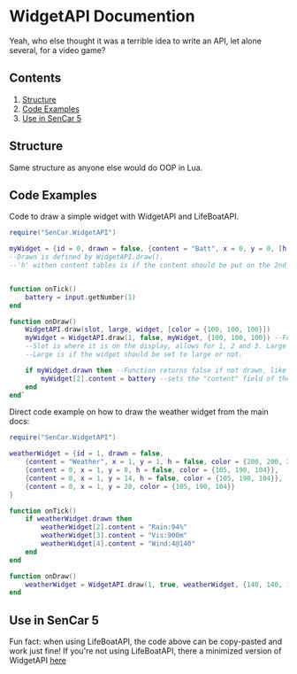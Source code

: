 # WidgetAPI Documention
Yeah, who else thought it was a terrible idea to write an API, let alone several, for a video game?

## Contents
1. [Structure](#structure)
2. [Code Examples](#code-examples)
3. [Use in SenCar 5](#use-in-sencar-5)

## Structure
Same structure as anyone else would do OOP in Lua. 

## Code Examples
Code to draw a simple widget with WidgetAPI and LifeBoatAPI.
```lua
require("SenCar.WidgetAPI")

myWidget = {id = 0, drawn = false, {content = "Batt", x = 0, y = 0, [h = false, color = {100, 100, 100}]}, {content = 0, x = 0, y = 6, [h = false, color = {10, 10, 10}]}
--Drawn is defined by WidgetAPI.draw().
--'h' withen content tables is if the content should be put on the 2nd tile of a large widget.


function onTick()
    battery = input.getNumber(1)
end

function onDraw()
    WidgetAPI.draw(slot, large, widget, [color = {100, 100, 100}])
    myWidget = WidgetAPI.draw(1, false, myWidget, {100, 100, 100}) --Function returns table
    --Slot is where it is on the display, allows for 1, 2 and 3. Large widgets take up 2 slots. Function will return false in myWidget.drawn if it cannot be drawn.
    --Large is if the widget should be set to large or not.

    if myWidget.drawn then --Function returns false if not drawn, like if theres not enough space
        myWidget[2].content = battery --sets the "content" field of the 2nd element to the battery percent
    end
end`
```
Direct code example on how to draw the weather widget from the main docs:
```lua
require("SenCar.WidgetAPI")

weatherWidget = {id = 1, drawn = false, 
    {content = "Weather", x = 1, y = 1, h = false, color = {200, 200, 200}},
    {content = 0, x = 1, y = 8, h = false, color = {105, 190, 104}},
    {content = 0, x = 1, y = 14, h = false, color = {105, 190, 104}},
    {content = 0, x = 1, y = 20, color = {105, 190, 104}}
}

function onTick()
    if weatherWidget.drawn then
        weatherWidget[2].content = "Rain:94%"
        weatherWidget[3].content = "Vis:900m"
        weatherWidget[4].content = "Wind:4@140"
    end
end

function onDraw()
	weatherWidget = WidgetAPI.draw(1, true, weatherWidget, {140, 140, 140})
end
```

## Use in SenCar 5
Fun fact: when using LifeBoatAPI, the code above can be copy-pasted and work just fine! If you're not using LifeBoatAPI, there a minimized version of WidgetAPI [here](/code-examples.md)
